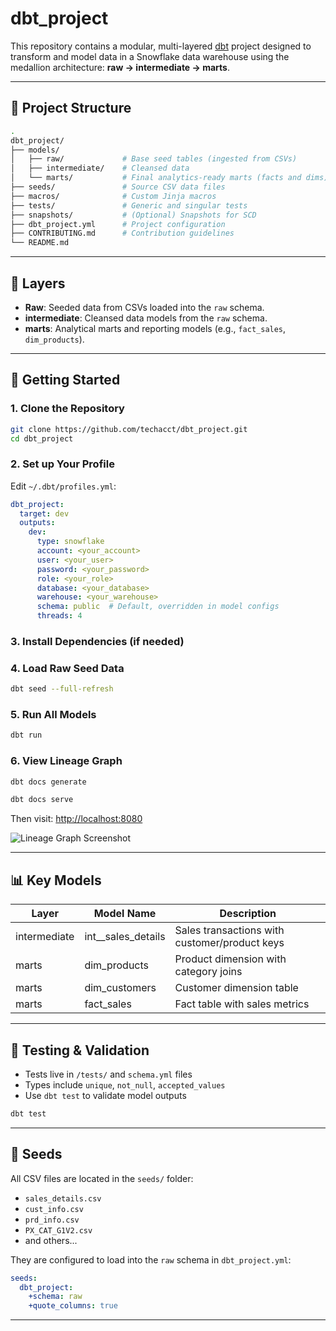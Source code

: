 # dbt\_project

This repository contains a modular, multi-layered [dbt](https://docs.getdbt.com/) project designed to transform and model data in a Snowflake data warehouse using the medallion architecture: **raw → intermediate → marts**.

---

## 🚀 Project Structure

```bash
.
dbt_project/
├── models/
│   ├── raw/             # Base seed tables (ingested from CSVs)
│   ├── intermediate/    # Cleansed data
│   └── marts/           # Final analytics-ready marts (facts and dims)
├── seeds/               # Source CSV data files
├── macros/              # Custom Jinja macros
├── tests/               # Generic and singular tests
├── snapshots/           # (Optional) Snapshots for SCD
├── dbt_project.yml      # Project configuration
├── CONTRIBUTING.md      # Contribution guidelines
└── README.md
```

---

## 🏐 Layers

* **Raw**: Seeded data from CSVs loaded into the `raw` schema.
* **intermediate**: Cleansed data models from the `raw` schema.
* **marts**: Analytical marts and reporting models (e.g., `fact_sales`, `dim_products`).

---

## 📆 Getting Started

### 1. Clone the Repository

```bash
git clone https://github.com/techacct/dbt_project.git
cd dbt_project
```

### 2. Set up Your Profile

Edit `~/.dbt/profiles.yml`:

```yaml
dbt_project:
  target: dev
  outputs:
    dev:
      type: snowflake
      account: <your_account>
      user: <your_user>
      password: <your_password>
      role: <your_role>
      database: <your_database>
      warehouse: <your_warehouse>
      schema: public  # Default, overridden in model configs
      threads: 4
```

### 3. Install Dependencies (if needed)


### 4. Load Raw Seed Data

```bash
dbt seed --full-refresh
```

### 5. Run All Models

```bash
dbt run
```

### 6. View Lineage Graph

```bash
dbt docs generate
```

```bash
dbt docs serve
```

Then visit: [http://localhost:8080](http://localhost:8080)

![Lineage Graph Screenshot](docs/images/dbt_lineage_example.png)

---

## 📊 Key Models

| Layer  | Model Name          | Description                                   |
| ------ | ------------------- | --------------------------------------------- |
| intermediate | int\_\_sales\_details | Sales transactions with customer/product keys |
| marts   | dim\_products       | Product dimension with category joins         |
| marts   | dim\_customers      | Customer dimension table                      |
| marts   | fact\_sales         | Fact table with sales metrics                 |

---

## 🧰 Testing & Validation

* Tests live in `/tests/` and `schema.yml` files
* Types include `unique`, `not_null`, `accepted_values`
* Use `dbt test` to validate model outputs

```bash
dbt test
```

---

## 📎 Seeds

All CSV files are located in the `seeds/` folder:

* `sales_details.csv`
* `cust_info.csv`
* `prd_info.csv`
* `PX_CAT_G1V2.csv`
* and others...

They are configured to load into the `raw` schema in `dbt_project.yml`:

```yaml
seeds:
  dbt_project:
    +schema: raw
    +quote_columns: true
```

---
